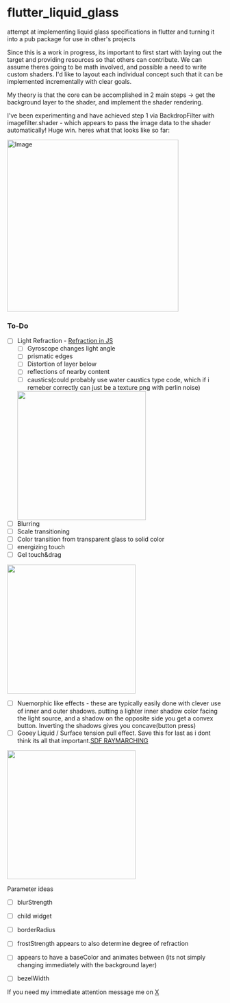 # flutter_liquid_glass
attempt at implementing liquid glass specifications in flutter and turning it into a pub package for use in other's projects

Since this is a work in progress, its important to first start with laying out the target and providing resources so that others can contribute. We can assume theres going to be math involved, and possible a need to write custom shaders.
I'd like to layout each individual concept such that it can be implemented incrementally with clear goals. 

My theory is that the core can be accomplished in 2 main steps -> get the background layer to the shader, and implement the shader rendering.

I've been experimenting and have achieved step 1 via BackdropFilter with imagefilter.shader - which appears to pass the image data to the shader automatically! Huge win. heres what that looks like so far:

<img src="https://github.com/user-attachments/assets/064b15a6-1d48-48f1-a4e3-a36802ff50ff" alt="Image" width="400">


### To-Do  
- [ ] Light Refraction - [Refraction in JS](https://www.youtube.com/watch?v=1LGa50gncgg)
  - [ ] Gyroscope changes light angle
  - [ ] prismatic edges 
  - [ ] Distortion of layer below
  - [ ] reflections of nearby content
  - [ ] caustics(could probably use water caustics type code, which if i remeber correctly can just be a texture png with perlin noise)
        
  <img src="https://github.com/user-attachments/assets/0ffb0f8c-ad8a-4a35-90d8-6b1d7e9f3bb0" width="300"/>
- [ ] Blurring
- [ ] Scale transitioning
- [ ] Color transition from transparent glass to solid color
- [ ] energizing touch
- [ ] Gel touch&drag

<img src="https://github.com/user-attachments/assets/1c32e8a3-f766-424b-823b-f7d970222f42" width="300"/>


- [ ] Nuemorphic like effects - these are typically easily done with clever use of inner and outer shadows. putting a lighter inner shadow color facing the light source, and a shadow on the opposite side you get a convex button. Inverting the shadows gives you concave(button press)
- [ ] Gooey Liquid / Surface tension pull effect. Save this for last as i dont think its all that important.[SDF RAYMARCHING](https://www.youtube.com/watch?v=5J-0sy2pu_8)

 <img src="https://github.com/user-attachments/assets/d03f71bd-356f-4004-bdff-98fec38fb8c9" width="300"/>



Parameter ideas
- [ ] blurStrength
- [ ] child widget
- [ ] borderRadius
- [ ] frostStrength appears to also determine degree of refraction
- [ ] appears to have a baseColor and animates between (its not simply changing immediately with the background layer)
- [ ] bezelWidth


If you need my immediate attention message me on [X](https://x.com/All4nDev)
